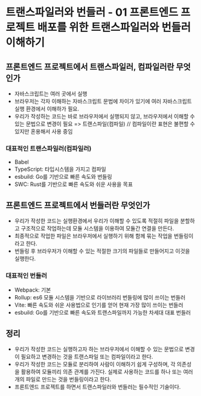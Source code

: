 # 트랜스파일러와 번들러 - 01 프론트엔드 프로젝트 배포를 위한 트랜스파일러와 번들러 이해하기

## 프론트엔드 프로젝트에서 트랜스파일러, 컴파일러란 무엇인가
- 자바스크립트는 여러 곳에서 실행
- 브라우저는 각자 이해하는 자바스크립트 문법에 차이가 있기에 여러 자바스크립트 실행 환경에서 이해하가 필요.
- 우리가 작성하는 코드는 바로 브라우저에서 실행되지 않고, 브라우저에서 이해할 수 있는 문법으로 변경이 필요 => 트랜스파일(컴파일) 
// 컴파일이란 표현은 불편할 수 있지만 혼용해서 사용 중임

### 대표적인 트랜스파일러(컴파일러)
- Babel
- TypeScript: 타입시스템을 가지고 컴파일
- esbuild: Go를 기반으로 빠른 속도와 번들링
- SWC: Rust를 기반으로 빠른 속도와 쉬운 사용을 목표

## 프론트엔드 프로젝트에서 번들러란 무엇인가
- 우리가 작성한 코드는 실행환경에서 우리가 이해할 수 있도록 적절히 파일을 분할하고 구조적으로 작업하는데 모듈 시스템을 이용하여 모듈간 연결을 만든다.
- 최종적으로 작업한 파일은 브라우저에서 실행하기 위해 함께 묶는 작업을 번들링이라고 한다.
- 번들링 후 브라우저가 이해할 수 있는 적절한 크기의 파일들로 만들어지고 이것을 실행한다.

### 대표적인 번들러
- Webpack: 기본
- Rollup: es6 모듈 시스템을 기반으로 라이브러리 번들링에 많이 쓰이는 번들러
- Vite: 빠른 속도와 쉬운 사용법으로 인기를 얻어 현재 가장 많이 쓰이는 번들러
- esbuild: Go를 기반으로 빠른 속도와 트랜스파일까지 가능한 차세대 대표 번들러

## 정리
- 우리가 작성한 코드는 실행하고자 하는 브라우저에서 이해할 수 있는 문법으로 변경이 필요하고 변경하는 것을 트랜스파일 또는 컴파일이라고 한다.
- 우리가 작성한 코드는 모듈로 분리하여 사람이 이해하기 쉽게 구성하며, 각 의존성을 활용하여 모듈끼리 의존 관계를 가진다. 실제로 사용하는 코드를 하나 또는 여러 개의 파일로 만드는 것을 번들링이라고 한다.
- 프론트엔드 프로젝트를 하면서 트랜스파일러와 번들러는 필수적인 기술이다.